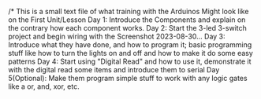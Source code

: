/* 
This is a small text file of what training with the Arduinos Might look like on the First Unit/Lesson
Day 1: Introduce the Components and explain on the contrary how each component works. 
Day 2: Start the 3-led 3-switch project and begin wiring with the Screenshot 2023-08-30... 
Day 3: Introduce what they have done, and how to program it; basic programming stuff like how to turn the lights on and off and how to make it do some easy patterns
Day 4: Start using "Digital Read" and how to use it, demonstrate it with the digital read some items and introduce them to serial
Day 5(Optional): Make them program simple stuff to work with any logic gates like a or, and, xor, etc. 
